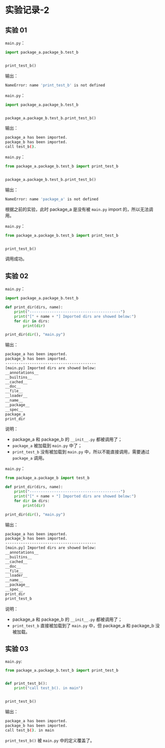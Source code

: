 # 实验记录-2

## 实验 01

`main.py`：

```python
import package_a.package_b.test_b


print_test_b()
```

输出：

```bash
NameError: name 'print_test_b' is not defined
```

`main.py`：

```python
import package_a.package_b.test_b


package_a.package_b.test_b.print_test_b()
```

输出：

```bash
package_a has been imported.
package_b has been imported.
call test_b().
```

`main.py`：

```python
from package_a.package_b.test_b import print_test_b


package_a.package_b.test_b.print_test_b()
```

输出：

```bash
NameError: name 'package_a' is not defined
```

根据之前的实验，此时 package_a 是没有被 `main.py` import 的，所以无法调用。

`main.py`：

```python
from package_a.package_b.test_b import print_test_b


print_test_b()
```

调用成功。

## 实验 02

`main.py`：

```python
import package_a.package_b.test_b

def print_dir(dirs, name):
    print("-----------------------------------------")
    print("[" + name + "] Imported dirs are showed below:")
    for dir in dirs:
        print(dir)

print_dir(dir(), "main.py")
```

输出：

```bash
package_a has been imported.
package_b has been imported.
-----------------------------------------
[main.py] Imported dirs are showed below:
__annotations__
__builtins__
__cached__
__doc__
__file__
__loader__
__name__
__package__
__spec__
package_a
print_dir
```

说明：

- package_a 和 package_b 的 `__init__.py` 都被调用了；
- `package_a` 被加载到 `main.py` 中了；
- `print_test_b` 没有被加载到 `main.py` 中，所以不能直接调用，需要通过 `package_a` 调用。

`main.py`：

```python
from package_a.package_b import test_b

def print_dir(dirs, name):
    print("-----------------------------------------")
    print("[" + name + "] Imported dirs are showed below:")
    for dir in dirs:
        print(dir)

print_dir(dir(), "main.py")
```

输出：

```bash
package_a has been imported.
package_b has been imported.
-----------------------------------------
[main.py] Imported dirs are showed below:
__annotations__
__builtins__
__cached__
__doc__
__file__
__loader__
__name__
__package__
__spec__
print_dir
print_test_b
```

说明：

- package_a 和 package_b 的 `__init__.py` 都被调用了；
- `print_test_b` 直接被加载到了 `main.py` 中，但 package_a 和 package_b 没被加载。

## 实验 03

`main.py`:

```python
from package_a.package_b.test_b import print_test_b


def print_test_b():
    print("call test_b(). in main")


print_test_b()
```

输出：

```bash
package_a has been imported.
package_b has been imported.
call test_b(). in main
```

`print_test_b()` 被 `main.py` 中的定义覆盖了。

